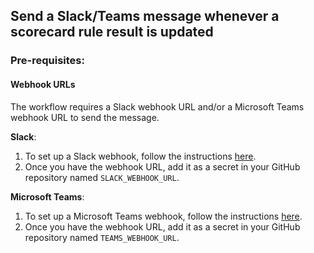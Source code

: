 ## Send a Slack/Teams message whenever a scorecard rule result is **updated**
   
### Pre-requisites:

#### Webhook URLs

The workflow requires a Slack webhook URL and/or a Microsoft Teams webhook URL to send the message.  

 **Slack**:
 1. To set up a Slack webhook, follow the instructions [here](https://api.slack.com/messaging/webhooks).
 2. Once you have the webhook URL, add it as a secret in your GitHub repository named `SLACK_WEBHOOK_URL`.

 **Microsoft Teams**:
 1. To set up a Microsoft Teams webhook, follow the instructions [here](https://learn.microsoft.com/en-us/microsoftteams/platform/webhooks-and-connectors/how-to/add-incoming-webhook).
 2. Once you have the webhook URL, add it as a secret in your GitHub repository named `TEAMS_WEBHOOK_URL`.



